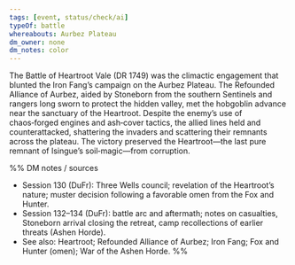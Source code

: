 ```yaml
---
tags: [event, status/check/ai]
typeOf: battle
whereabouts: Aurbez Plateau
dm_owner: none
dm_notes: color
---
```


The Battle of Heartroot Vale (DR 1749) was the climactic engagement that blunted the Iron Fang’s campaign on the Aurbez Plateau. The Refounded Alliance of Aurbez, aided by Stoneborn from the southern Sentinels and rangers long sworn to protect the hidden valley, met the hobgoblin advance near the sanctuary of the Heartroot. Despite the enemy’s use of chaos‑forged engines and ash‑cover tactics, the allied lines held and counterattacked, shattering the invaders and scattering their remnants across the plateau. The victory preserved the Heartroot—the last pure remnant of Isingue’s soil‑magic—from corruption.

%%
DM notes / sources
- Session 130 (DuFr): Three Wells council; revelation of the Heartroot’s nature; muster decision following a favorable omen from the Fox and Hunter.
- Session 132–134 (DuFr): battle arc and aftermath; notes on casualties, Stoneborn arrival closing the retreat, camp recollections of earlier threats (Ashen Horde).
- See also: Heartroot; Refounded Alliance of Aurbez; Iron Fang; Fox and Hunter (omen); War of the Ashen Horde.
%%
